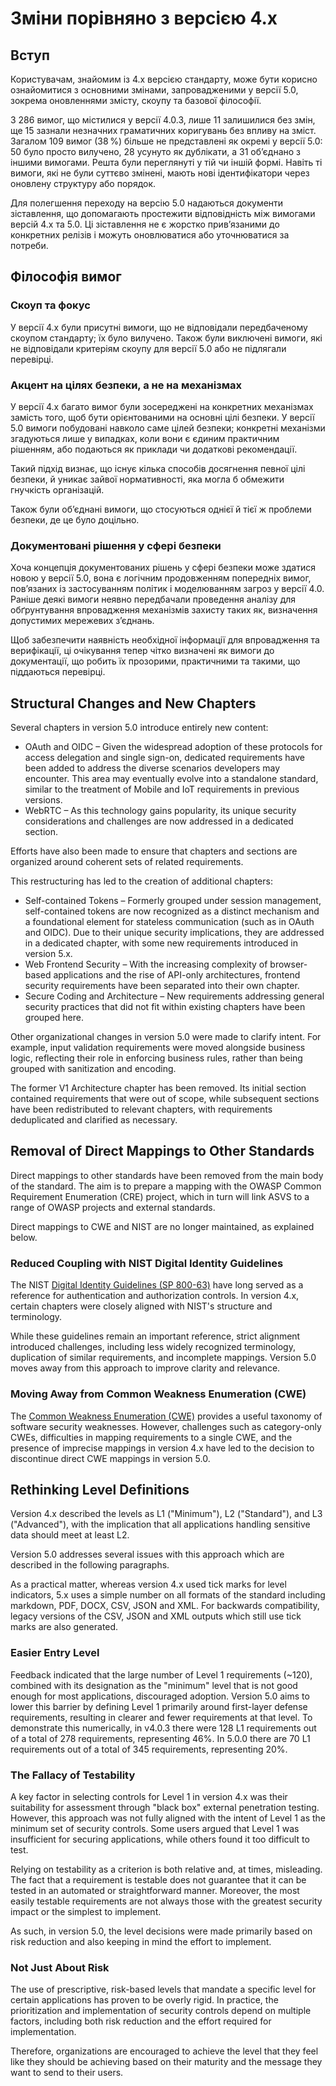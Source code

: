 # Зміни порівняно з версією 4.x

## Вступ

Користувачам, знайомим із 4.x версією стандарту, може бути корисно ознайомитися з основними змінами, запровадженими у версії 5.0, зокрема оновленнями змісту, скоупу та базової філософії.

З 286 вимог, що містилися у версії 4.0.3, лише 11 залишилися без змін, ще 15 зазнали незначних граматичних коригувань без впливу на зміст. Загалом 109 вимог (38 %) більше не представлені як окремі у версії 5.0: 50 було просто вилучено, 28 усунуто як дублікати, а 31 об’єднано з іншими вимогами. Решта були переглянуті у тій чи іншій формі. Навіть ті вимоги, які не були суттєво змінені, мають нові ідентифікатори через оновлену структуру або порядок.

Для полегшення переходу на версію 5.0 надаються документи зіставлення, що допомагають простежити відповідність між вимогами версій 4.x та 5.0. Ці зіставлення не є жорстко прив’язаними до конкретних релізів і можуть оновлюватися або уточнюватися за потреби.

## Філософія вимог

### Скоуп та фокус

У версії 4.x були присутні вимоги, що не відповідали передбаченому скоупом стандарту; їх було вилучено. Також були виключені вимоги, які не відповідали критеріям скоупу для версії 5.0 або не підлягали перевірці.

### Акцент на цілях безпеки, а не на механізмах

У версії 4.x багато вимог були зосереджені на конкретних механізмах замість того, щоб бути орієнтованими на основні цілі безпеки. У версії 5.0 вимоги побудовані навколо саме цілей безпеки; конкретні механізми згадуються лише у випадках, коли вони є єдиним практичним рішенням, або подаються як приклади чи додаткові рекомендації.

Такий підхід визнає, що існує кілька способів досягнення певної цілі безпеки, й уникає зайвої нормативності, яка могла б обмежити гнучкість організацій.

Також були об’єднані вимоги, що стосуються однієї й тієї ж проблеми безпеки, де це було доцільно.

### Документовані рішення у сфері безпеки

Хоча концепція документованих рішень у сфері безпеки може здатися новою у версії 5.0, вона є логічним продовженням попередніх вимог, пов’язаних із застосуванням політик і моделюванням загроз у версії 4.0. Раніше деякі вимоги неявно передбачали проведення аналізу для обґрунтування впровадження механізмів захисту таких як, визначення допустимих мережевих з’єднань.

Щоб забезпечити наявність необхідної інформації для впровадження та верифікації, ці очікування тепер чітко визначені як вимоги до документації, що робить їх прозорими, практичними та такими, що піддаються перевірці.

## Structural Changes and New Chapters

Several chapters in version 5.0 introduce entirely new content:

* OAuth and OIDC – Given the widespread adoption of these protocols for access delegation and single sign-on, dedicated requirements have been added to address the diverse scenarios developers may encounter. This area may eventually evolve into a standalone standard, similar to the treatment of Mobile and IoT requirements in previous versions.
* WebRTC – As this technology gains popularity, its unique security considerations and challenges are now addressed in a dedicated section.

Efforts have also been made to ensure that chapters and sections are organized around coherent sets of related requirements.

This restructuring has led to the creation of additional chapters:

* Self-contained Tokens – Formerly grouped under session management, self-contained tokens are now recognized as a distinct mechanism and a foundational element for stateless communication (such as in OAuth and OIDC). Due to their unique security implications, they are addressed in a dedicated chapter, with some new requirements introduced in version 5.x.
* Web Frontend Security – With the increasing complexity of browser-based applications and the rise of API-only architectures, frontend security requirements have been separated into their own chapter.
* Secure Coding and Architecture – New requirements addressing general security practices that did not fit within existing chapters have been grouped here.

Other organizational changes in version 5.0 were made to clarify intent. For example, input validation requirements were moved alongside business logic, reflecting their role in enforcing business rules, rather than being grouped with sanitization and encoding.

The former V1 Architecture chapter has been removed. Its initial section contained requirements that were out of scope, while subsequent sections have been redistributed to relevant chapters, with requirements deduplicated and clarified as necessary.

## Removal of Direct Mappings to Other Standards

Direct mappings to other standards have been removed from the main body of the standard. The aim is to prepare a mapping with the OWASP Common Requirement Enumeration (CRE) project, which in turn will link ASVS to a range of OWASP projects and external standards.

Direct mappings to CWE and NIST are no longer maintained, as explained below.

### Reduced Coupling with NIST Digital Identity Guidelines

The NIST [Digital Identity Guidelines (SP 800-63)](https://pages.nist.gov/800-63-3/) have long served as a reference for authentication and authorization controls. In version 4.x, certain chapters were closely aligned with NIST's structure and terminology.

While these guidelines remain an important reference, strict alignment introduced challenges, including less widely recognized terminology, duplication of similar requirements, and incomplete mappings. Version 5.0 moves away from this approach to improve clarity and relevance.

### Moving Away from Common Weakness Enumeration (CWE)

The [Common Weakness Enumeration (CWE)](https://cwe.mitre.org/) provides a useful taxonomy of software security weaknesses. However, challenges such as category-only CWEs, difficulties in mapping requirements to a single CWE, and the presence of imprecise mappings in version 4.x have led to the decision to discontinue direct CWE mappings in version 5.0.

## Rethinking Level Definitions

Version 4.x described the levels as L1 ("Minimum"), L2 ("Standard"), and L3 ("Advanced"), with the implication that all applications handling sensitive data should meet at least L2.

Version 5.0 addresses several issues with this approach which are described in the following paragraphs.

As a practical matter, whereas version 4.x used tick marks for level indicators, 5.x uses a simple number on all formats of the standard including markdown, PDF, DOCX, CSV, JSON and XML. For backwards compatibility, legacy versions of the CSV, JSON and XML outputs which still use tick marks are also generated.

### Easier Entry Level

Feedback indicated that the large number of Level 1 requirements (~120), combined with its designation as the "minimum" level that is not good enough for most applications, discouraged adoption. Version 5.0 aims to lower this barrier by defining Level 1 primarily around first-layer defense requirements, resulting in clearer and fewer requirements at that level. To demonstrate this numerically, in v4.0.3 there were 128 L1 requirements out of a total of 278 requirements, representing 46%. In 5.0.0 there are 70 L1 requirements out of a total of 345 requirements, representing 20%.

### The Fallacy of Testability

A key factor in selecting controls for Level 1 in version 4.x was their suitability for assessment through "black box" external penetration testing. However, this approach was not fully aligned with the intent of Level 1 as the minimum set of security controls. Some users argued that Level 1 was insufficient for securing applications, while others found it too difficult to test.

Relying on testability as a criterion is both relative and, at times, misleading. The fact that a requirement is testable does not guarantee that it can be tested in an automated or straightforward manner. Moreover, the most easily testable requirements are not always those with the greatest security impact or the simplest to implement.

As such, in version 5.0, the level decisions were made primarily based on risk reduction and also keeping in mind the effort to implement.

### Not Just About Risk

The use of prescriptive, risk-based levels that mandate a specific level for certain applications has proven to be overly rigid. In practice, the prioritization and implementation of security controls depend on multiple factors, including both risk reduction and the effort required for implementation.

Therefore, organizations are encouraged to achieve the level that they feel like they should be achieving based on their maturity and the message they want to send to their users.
